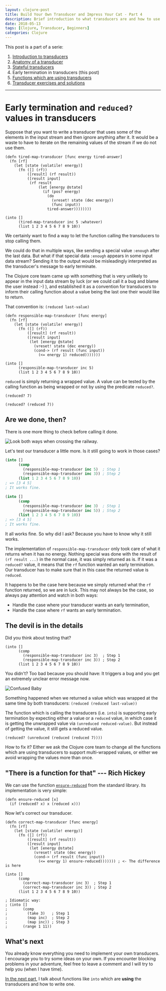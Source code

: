 ```yaml
---
layout: clojure-post
title: Build Your Own Transducer and Impress Your Cat - Part 4
description: Brief introduction to what transducers are and how to use them.
date: 2018-05-13
tags: [Clojure, Transducer, Beginners]
categories: Clojure
---
```


This post is a part of a serie:

1. [Introduction to transducers](2018-05-08-build-your-own-transducer-part1.md)
2. [Anatomy of a transducer](2018-05-10-build-your-own-transducer-part2.md)
3. [Stateful transducers](2018-05-12-build-your-own-transducer-part3.md)
4. Early termination in transducers (this post)
5. [Functions which are using transducers](2018-05-21-build-your-own-transducer-part5.md)
6. [Transducer exercises and solutions](https://github.com/green-coder/transducer-exercises)

---

# Early termination and `reduced?` values in transducers

Suppose that you want to write a transducer that uses some of the elements in the input stream and then ignore anything after it. It would be a waste to have to iterate on the remaining values of the stream if we do not use them.

```eval-clojure
(defn tired-map-transducer [func energy tired-answer]
  (fn [rf]
    (let [state (volatile! energy)]
      (fn ([] (rf))
          ([result] (rf result))
          ([result input]
           (rf result
               (let [energy @state]
                 (if (pos? energy)
                   (do
                     (vreset! state (dec energy))
                     (func input))
                   tired-answer))))))))

(into []
      (tired-map-transducer inc 5 :whatever)
      (list 1 2 3 4 5 6 7 8 9 10))
```

We certainly want to find a way to let the function calling the transducers to stop calling them.

We could do that in multiple ways, like sending a special value `:enough` after the last data. But what if that special data `:enough` appears in some input data stream? Sending it to the output would be misleadingly interpreted as the transducer's message to early terminate.

The Clojure core team came up with something that is very unlikely to appear in the input data stream by luck (or we could call it a bug and blame the user instead :-) ), and established it as a convention for transducers to inform their calling function about a value being the last one their would like to return.

That convention is: `(reduced last-value)`

```eval-clojure
(defn responsible-map-transducer [func energy]
  (fn [rf]
    (let [state (volatile! energy)]
      (fn ([] (rf))
          ([result] (rf result))
          ([result input]
           (let [energy @state]
             (vreset! state (dec energy))
             (cond-> (rf result (func input))
               (<= energy 1) reduced)))))))

(into []
      (responsible-map-transducer inc 5)
      (list 1 2 3 4 5 6 7 8 9 10))
```

`reduced` is simply returning a wrapped value. A value can be tested by the calling function as being wrapped or not by using the predicate `reduced?`.

```eval-clojure
(reduced? 7)
```

```eval-clojure
(reduced? (reduced 7))
```

## Are we done, then?

There is one more thing to check before calling it done.

![Look both ways when crossing the railway.](/img/xf-tuto/train-hide-other-train.jpg)

Let's test our transducer a little more. Is it still going to work in those cases?

```clojure
(into []
      (comp
        (responsible-map-transducer inc 5)  ; Step 1
        (responsible-map-transducer inc 3)) ; Step 2
      (list 1 2 3 4 5 6 7 8 9 10))
; => [3 4 5]
; It works fine.

(into []
      (comp
        (responsible-map-transducer inc 3)  ; Step 1
        (responsible-map-transducer inc 5)) ; Step 2
      (list 1 2 3 4 5 6 7 8 9 10))
; => [3 4 5]
; It works fine.
```

It all works fine. So why did I ask? Because you have to know why it still works.

The implementation of `responsible-map-transducer` only took care of what it returns when it has no energy. Nothing special was done with the result of `(rf result ...)` in the normal case, it was simply returned as is. If it was a `reduced?` value, it means that the `rf` function wanted an early termination. Our transducer has to make sure that in this case the returned value is `reduced`.

It happens to be the case here because we simply returned what the `rf` function returned, so we are in luck. This may not always be the case, so always pay attention and watch in both ways:

* Handle the case where your transducer wants an early termination,
* Handle the case where `rf` wants an early termination.

## The devil is in the details

Did you think about testing that?

```eval-clojure
(into []
      (comp
        (responsible-map-transducer inc 3)  ; Step 1
        (responsible-map-transducer inc 3)) ; Step 2
      (list 1 2 3 4 5 6 7 8 9 10))
```

You didn't? Too bad because you should have: It triggers a bug and you get an extremely unclear error message now.

![Confused Baby](/img/xf-tuto/confused-baby.jpg)

Something happened when we returned a value which was wrapped at the same time by both transducers: `(reduced (reduced last-value))`

The function which is calling the transducers (i.e. `into`) is supporting early termination by expecting either a value or a `reduced` value, in which case it is getting the unwrapped value via `(unreduced reduced-value)`. But instead of getting the value, it still gets a reduced value.

```eval-clojure
(reduced? (unreduced (reduced (reduced 7))))
```

How to fix it? Either we ask the Clojure core team to change all the functions which are using transducers to support multi-wrapped values, or either we avoid wrapping the values more than once.

## "There is a function for that" --- Rich Hickey

We can use the function [`ensure-reduced`](http://clojuredocs.org/search?q=ensure-reduced) from the standard library. Its implementation is very simple:

```eval-clojure
(defn ensure-reduced [x]
  (if (reduced? x) x (reduced x)))
```

Now let's correct our transducer.

```eval-clojure
(defn correct-map-transducer [func energy]
  (fn [rf]
    (let [state (volatile! energy)]
      (fn ([] (rf))
          ([result] (rf result))
          ([result input]
           (let [energy @state]
             (vreset! state (dec energy))
             (cond-> (rf result (func input))
               (<= energy 1) ensure-reduced))))))) ; <- The difference is here

(into []
      (comp
        (correct-map-transducer inc 3)  ; Step 1
        (correct-map-transducer inc 3)) ; Step 2
      (list 1 2 3 4 5 6 7 8 9 10))

; Idiomatic way:
; (into []
;       (comp
;         (take 3)   ; Step 1
;         (map inc)  ; Step 2
;         (map inc)) ; Step 3
;       (range 1 11))
```

## What's next

You already know everything you need to implement your own transducers. I encourage you to try some ideas on your own. If you encounter blocking problems in your adventure, feel free to leave a comment and I will try to help you (when I have time).

[In the next part](2018-05-21-build-your-own-transducer-part5.md), I talk about functions like `into` which are **using** the transducers and how to write one.
